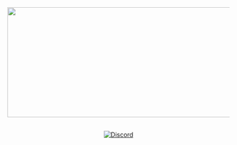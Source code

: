 
<div align="center">
<img src="https://media.discordapp.net/attachments/1165659118581854371/1225073188279550052/wrndad_1.png?ex=661fcd50&is=660d5850&hm=3a9e7b479e9430942f86de00532ddaf6d78d21d731a6f4948c397348285c3b9f&=&format=webp&quality=lossless&width=1440&height=360" alt="wrnd" height="250" width="1440"/>
<br><br>
  
[![Discord](https://invidget.switchblade.xyz/H7JqRwykhk?theme=dark)](https://discord.gg/H7JqRwykhk)
</div>
